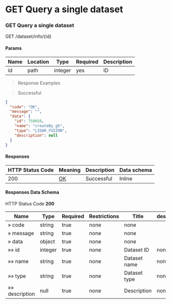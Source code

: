 # GET Query a single dataset

### GET Query a single dataset

GET /dataset/info/{id}

#### Params

| Name | Location | Type    | Required | Description |
| ---- | -------- | ------- | -------- | ----------- |
| id   | path     | integer | yes      | ID          |

> Response Examples

> Successful

```json
{
  "code": "OK",
  "message": "",
  "data": {
    "id": 750058,
    "name": "createBy_gh",
    "type": "LIDAR_FUSION",
    "description": null
  }
}
```

#### Responses

| HTTP Status Code | Meaning                                                 | Description | Data schema |
| ---------------- | ------------------------------------------------------- | ----------- | ----------- |
| 200              | [OK](https://tools.ietf.org/html/rfc7231#section-6.3.1) | Successful  | Inline      |

#### Responses Data Schema

HTTP Status Code **200**

| Name           | Type    | Required | Restrictions | Title        | description |
| -------------- | ------- | -------- | ------------ | ------------ | ----------- |
| » code         | string  | true     | none         | none         |             |
| » message      | string  | true     | none         | none         |             |
| » data         | object  | true     | none         | none         |             |
| »» id          | integer | true     | none         | Dataset ID   | none        |
| »» name        | string  | true     | none         | Dataset name | none        |
| »» type        | string  | true     | none         | Dataset type | none        |
| »» description | null    | true     | none         | Description  | none        |

